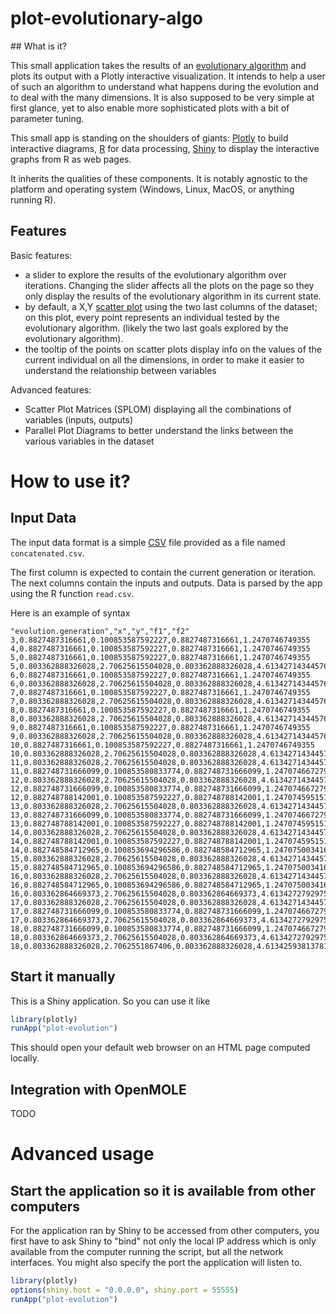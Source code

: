 # plot-evolutionary-algo


## What is it?


This small application takes the results of an [evolutionary algorithm](https://en.wikipedia.org/wiki/Evolutionary_algorithm) and plots its output with a Plotly interactive visualization.
It intends to help a user of such an algorithm to understand what happens during the evolution and to deal with the many dimensions.
It is also supposed to be very simple at first glance, yet to also enable more sophisticated plots with a bit of parameter tuning.

This small app is standing on the shoulders of giants: [Plotly](https://plotly.com/) to build interactive diagrams, [R](https://www.r-project.org/) for data processing, [Shiny](https://shiny.rstudio.com/) to display the interactive graphs from R as web pages. 

It inherits the qualities of these components. It is notably agnostic to the platform and operating system (Windows, Linux, MacOS, or anything running R).


## Features 

Basic features: 
* a slider to explore the results of the evolutionary algorithm over iterations. Changing the slider affects all the plots on the page so they only display the results of the evolutionary algorithm in its current state. 
* by default, a X,Y [scatter plot](https://en.wikipedia.org/wiki/Scatter_plot) using the two last columns of the dataset; on this plot, every point represents an individual tested by the evolutionary algorithm. 
(likely the two last goals explored by the evolutionary algorithm).
* the tooltip of the points on scatter plots display info on the values of the current individual on all the dimensions, in order to make it easier to understand the relationship between variables

Advanced features: 
* Scatter Plot Matrices (SPLOM) displaying all the combinations of variables (inputs, outputs)
* Parallel Plot Diagrams to better understand the links between the various variables in the dataset


# How to use it?


## Input Data

The input data format is a simple [CSV](https://fr.wikipedia.org/wiki/Comma-separated_values) file provided as a file named `concatenated.csv`.

The first column is expected to contain the current generation or iteration. 
The next columns contain the inputs and outputs. 
Data is parsed by the app using the R function `read.csv`. 

Here is an example of syntax
```
"evolution.generation","x","y","f1","f2"
3,0.8827487316661,0.100853587592227,0.8827487316661,1.2470746749355
4,0.8827487316661,0.100853587592227,0.8827487316661,1.2470746749355
5,0.8827487316661,0.100853587592227,0.8827487316661,1.2470746749355
5,0.803362888326028,2.70625615504028,0.803362888326028,4.61342714344576
6,0.8827487316661,0.100853587592227,0.8827487316661,1.2470746749355
6,0.803362888326028,2.70625615504028,0.803362888326028,4.61342714344576
7,0.8827487316661,0.100853587592227,0.8827487316661,1.2470746749355
7,0.803362888326028,2.70625615504028,0.803362888326028,4.61342714344576
8,0.8827487316661,0.100853587592227,0.8827487316661,1.2470746749355
8,0.803362888326028,2.70625615504028,0.803362888326028,4.61342714344576
9,0.8827487316661,0.100853587592227,0.8827487316661,1.2470746749355
9,0.803362888326028,2.70625615504028,0.803362888326028,4.61342714344576
10,0.8827487316661,0.100853587592227,0.8827487316661,1.2470746749355
10,0.803362888326028,2.70625615504028,0.803362888326028,4.61342714344576
11,0.803362888326028,2.70625615504028,0.803362888326028,4.61342714344576
11,0.882748731666099,0.100853580833774,0.882748731666099,1.24707466727935
12,0.803362888326028,2.70625615504028,0.803362888326028,4.61342714344576
12,0.882748731666099,0.100853580833774,0.882748731666099,1.24707466727935
12,0.882748788142001,0.100853587592227,0.882748788142001,1.24707459515101
13,0.803362888326028,2.70625615504028,0.803362888326028,4.61342714344576
13,0.882748731666099,0.100853580833774,0.882748731666099,1.24707466727935
13,0.882748788142001,0.100853587592227,0.882748788142001,1.24707459515101
14,0.803362888326028,2.70625615504028,0.803362888326028,4.61342714344576
14,0.882748788142001,0.100853587592227,0.882748788142001,1.24707459515101
14,0.882748584712965,0.100853694296586,0.882748584712965,1.24707500341622
15,0.803362888326028,2.70625615504028,0.803362888326028,4.61342714344576
15,0.882748584712965,0.100853694296586,0.882748584712965,1.24707500341622
16,0.803362888326028,2.70625615504028,0.803362888326028,4.61342714344576
16,0.882748584712965,0.100853694296586,0.882748584712965,1.24707500341622
16,0.803362864669373,2.70625615504028,0.803362864669373,4.61342727929751
17,0.803362888326028,2.70625615504028,0.803362888326028,4.61342714344576
17,0.882748731666099,0.100853580833774,0.882748731666099,1.24707466727935
17,0.803362864669373,2.70625615504028,0.803362864669373,4.61342727929751
18,0.882748731666099,0.100853580833774,0.882748731666099,1.24707466727935
18,0.803362864669373,2.70625615504028,0.803362864669373,4.61342727929751
18,0.803362888326028,2.7062551867406,0.803362888326028,4.61342593813781
```

## Start it manually

This is a Shiny application. 
So you can use it like

```R
library(plotly)
runApp("plot-evolution")
```

This should open your default web browser on an HTML page computed locally. 

 
## Integration with OpenMOLE

TODO

# Advanced usage

## Start the application so it is available from other computers

For the application ran by Shiny to be accessed from other computers, you first have to ask Shiny to "bind" not only the local IP address which is only available from the computer running the script, but all the network interfaces. 
You might also specify the port the application will listen to. 

```R
library(plotly)
options(shiny.host = "0.0.0.0", shiny.port = 55555)
runApp("plot-evolution")
```

